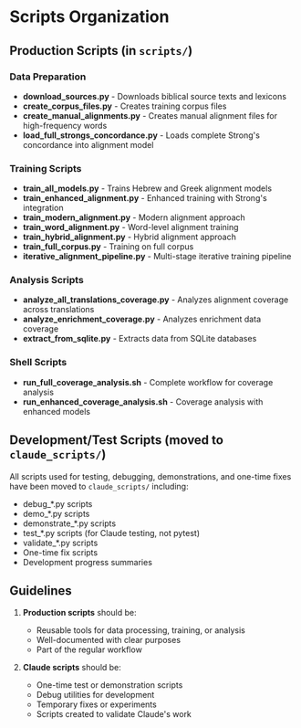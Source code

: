 # Scripts Organization

## Production Scripts (in `scripts/`)

### Data Preparation
- **download_sources.py** - Downloads biblical source texts and lexicons
- **create_corpus_files.py** - Creates training corpus files
- **create_manual_alignments.py** - Creates manual alignment files for high-frequency words
- **load_full_strongs_concordance.py** - Loads complete Strong's concordance into alignment model

### Training Scripts
- **train_all_models.py** - Trains Hebrew and Greek alignment models
- **train_enhanced_alignment.py** - Enhanced training with Strong's integration
- **train_modern_alignment.py** - Modern alignment approach
- **train_word_alignment.py** - Word-level alignment training
- **train_hybrid_alignment.py** - Hybrid alignment approach
- **train_full_corpus.py** - Training on full corpus
- **iterative_alignment_pipeline.py** - Multi-stage iterative training pipeline

### Analysis Scripts
- **analyze_all_translations_coverage.py** - Analyzes alignment coverage across translations
- **analyze_enrichment_coverage.py** - Analyzes enrichment data coverage
- **extract_from_sqlite.py** - Extracts data from SQLite databases

### Shell Scripts
- **run_full_coverage_analysis.sh** - Complete workflow for coverage analysis
- **run_enhanced_coverage_analysis.sh** - Coverage analysis with enhanced models

## Development/Test Scripts (moved to `claude_scripts/`)

All scripts used for testing, debugging, demonstrations, and one-time fixes have been moved to `claude_scripts/` including:
- debug_*.py scripts
- demo_*.py scripts
- demonstrate_*.py scripts
- test_*.py scripts (for Claude testing, not pytest)
- validate_*.py scripts
- One-time fix scripts
- Development progress summaries

## Guidelines

1. **Production scripts** should be:
   - Reusable tools for data processing, training, or analysis
   - Well-documented with clear purposes
   - Part of the regular workflow

2. **Claude scripts** should be:
   - One-time test or demonstration scripts
   - Debug utilities for development
   - Temporary fixes or experiments
   - Scripts created to validate Claude's work